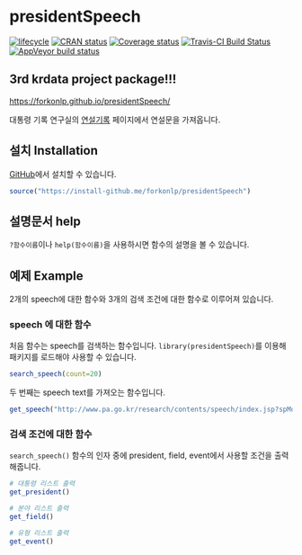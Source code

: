 # presidentSpeech

[![lifecycle](https://img.shields.io/badge/lifecycle-experimental-orange.svg)](https://www.tidyverse.org/lifecycle/#experimental)
[![CRAN status](https://www.r-pkg.org/badges/version/presidentSpeech)](https://cran.r-project.org/package=presidentSpeech)
[![Coverage status](https://codecov.io/gh/forkonlp/presidentSpeech/branch/master/graph/badge.svg)](https://codecov.io/github/forkonlp/presidentSpeech?branch=master)
[![Travis-CI Build Status](https://travis-ci.org/forkonlp/presidentSpeech.svg?branch=master)](https://travis-ci.org/forkonlp/presidentSpeech)
[![AppVeyor build status](https://ci.appveyor.com/api/projects/status/github/forkonlp/presidentSpeech?branch=master&svg=true)](https://ci.appveyor.com/project/forkonlp/presidentSpeech)

## 3rd krdata project package!!!

<https://forkonlp.github.io/presidentSpeech/>

대통령 기록 연구실의 [연설기록][연설기록] 페이지에서 연설문을 가져옵니다.

## 설치 Installation

[GitHub](https://github.com/)에서 설치할 수 있습니다.

``` r
source("https://install-github.me/forkonlp/presidentSpeech")
```

## 설명문서 help

`?함수이름`이나 `help(함수이름)`을 사용하시면 함수의 설명을 볼 수 있습니다.

## 예제 Example

2개의 speech에 대한 함수와 3개의 검색 조건에 대한 함수로 이루어져 있습니다.

### speech 에 대한 함수

처음 함수는 speech를 검색하는 함수입니다. `library(presidentSpeech)`를 이용해 패키지를 로드해야 사용할 수 있습니다.

``` r
search_speech(count=20)
```

두 번째는 speech text를 가져오는 함수입니다.

``` r
get_speech("http://www.pa.go.kr/research/contents/speech/index.jsp?spMode=view&catid=c_pa02062&artid=1308580")
```

### 검색 조건에 대한 함수

`search_speech()` 함수의 인자 중에 president, field, event에서 사용할 조건을 출력해줍니다.

```r
# 대통령 리스트 출력
get_president()

# 분야 리스트 출력
get_field()

# 유형 리스트 출력
get_event()
```

[연설기록]: http://www.pa.go.kr/research/contents/speech/index.jsp
[같은문제]: https://ja.stackoverflow.com/questions/24083/rstudio%E3%81%A7%E3%81%AErmecab%E3%81%AE%E8%B5%B7%E5%8B%95%E6%99%82%E3%81%AE%E3%82%A8%E3%83%A9%E3%83%BC%E3%83%A1%E3%83%83%E3%82%BB%E3%83%BC%E3%82%B8
